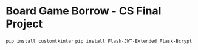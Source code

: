# Board Game Borrow - CS Final Project 

```pip install customtkinter```
```pip install Flask-JWT-Extended Flask-Bcrypt```

